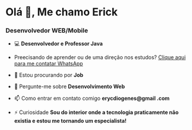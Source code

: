 <h1 align="left">Olá 🖖, Me chamo Erick</h1>
<h3 align="left">Desenvolvedor WEB/Mobile</h3>


- 💻 **Desenvolvedor e Professor Java**
- Preecisando de aprender ou de uma direção nos estudos? [Clique aqui para me contatar WhatsApp](https://wa.me/5511912345678?text=Ol%C3%A1%2C%20gostaria%20de%20saber%20mais%20sobre%20aulas%2Fmentoria)

- 🤝 Estou procurando por **Job**

- 💬 Pergunte-me sobre **Desenvolvimento Web**

- 📫 Como entrar em contato comigo **erycdiogenes@gmail .com**

- ⚡ Curiosidade **Sou do interior onde a tecnologia praticamente não existia e estou me tornando um especialista!**


